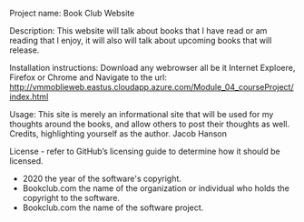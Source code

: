 Project name: Book Club Website 

Description: This website will talk about books that I have read or am reading that I enjoy, it will also will talk about upcoming books that will release. 

Installation instructions: Download any webrowser all be it Internet Exploere, Firefox or Chrome and Navigate to the url: http://vmmoblieweb.eastus.cloudapp.azure.com/Module_04_courseProject/index.html

Usage: This site is merely an informational site that will be used for my thoughts around the books, and allow others to post their thoughts as well. 
Credits, highlighting yourself as the author. Jacob Hanson 


License - refer to GitHub’s licensing guide to determine how it should be licensed.
* 2020 the year of the software's copyright.
* Bookclub.com the name of the organization or individual who holds the copyright to the software.
* Bookclub.com the name of the software project.
